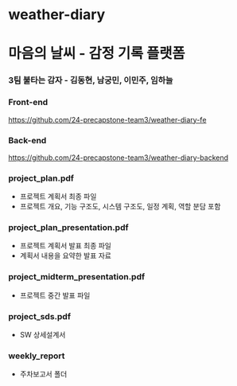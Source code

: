 # weather-diary
# 마음의 날씨 - 감정 기록 플랫폼
### 3팀 불타는 감자 - 김동현, 남궁민, 이민주, 임하늘

### Front-end
https://github.com/24-precapstone-team3/weather-diary-fe

### Back-end
https://github.com/24-precapstone-team3/weather-diary-backend

### project_plan.pdf
- 프로젝트 계획서 최종 파일
- 프로젝트 개요, 기능 구조도, 시스템 구조도, 일정 계획, 역할 분담 포함

### project_plan_presentation.pdf
- 프로젝트 계획서 발표 최종 파일
- 계획서 내용을 요약한 발표 자료

### project_midterm_presentation.pdf
- 프로젝트 중간 발표 파일

### project_sds.pdf
- SW 상세설계서

### weekly_report
- 주차보고서 폴더
